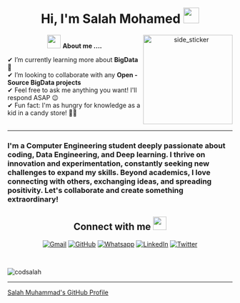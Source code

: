 <h1 align="center">Hi, I'm Salah Mohamed <img src="https://media.giphy.com/media/hvRJCLFzcasrR4ia7z/giphy.gif" width="35"></h1>

<p align="center">
    <img align="right" width="200px" height="200px" alt="side_sticker" src="https://media.giphy.com/media/TEnXkcsHrP4YedChhA/giphy.gif" />
</p>

<p align="center">
    <img src="https://media.giphy.com/media/iY8CRBdQXODJSCERIr/giphy.gif" width="30px">&nbsp;<strong>About me ....</strong>
</p>

✔ I’m currently learning more about <strong>BigData</strong> 🥰<br>
✔ I’m looking to collaborate with any <strong>Open - Source BigData projects</strong><br>
✔ Feel free to ask me anything you want! I'll respond ASAP 😉<br>
✔ Fun fact: I'm as hungry for knowledge as a kid in a candy store! 🍬💡<br><br>

<hr/>

<h3>I'm a Computer Engineering student deeply passionate about coding, Data Engineering, and Deep learning. I thrive on innovation and experimentation, constantly seeking new challenges to expand my skills. Beyond academics, I love connecting with others, exchanging ideas, and spreading positivity. Let's collaborate and create something extraordinary!</h3>


<h2 align="center">Connect with me <img src="https://media.giphy.com/media/iY8CRBdQXODJSCERIr/giphy.gif" width="30px"></h2>

<p align="center">
    <a href="mailto:salahhamada63@gmail.com"><img img src="https://img.shields.io/badge/gmail-%23EA4335.svg?style=plastic&logo=gmail&logoColor=white" alt="Gmail"/></a>
    <a href="https://github.com/codsalah"><img src="https://img.shields.io/badge/github-%23181717.svg?style=plastic&logo=github&logoColor=white" alt="GitHub"/></a>
    <a href="https://wa.me/020104985025"><img src="https://img.shields.io/badge/whatsapp-%2325D366.svg?style=plastic&logo=whatsapp&logoColor=white" alt="Whatsapp"/></a>
    <a href="https://www.linkedin.com/in/salah-muhammad-65287b243"><img src="https://img.shields.io/badge/linkedin-%230A66C2.svg?style=plastic&logo=linkedin&logoColor=white" alt="LinkedIn"/></a>
    <a href="https://x.com/salah__muhammad"><img src="https://img.shields.io/badge/twitter-%231DA1F2.svg?style=plastic&logo=twitter&logoColor=white" alt="Twitter"/></a>

</p>

<br>

<p align="left"> <img src="https://komarev.com/ghpvc/?username=codsalah&label=Profile%20views&color=0e75b6&style=flat" alt="codsalah" /> </p>

------

[Salah Muhammad's GitHub Profile](https://github.com/codsalah)
